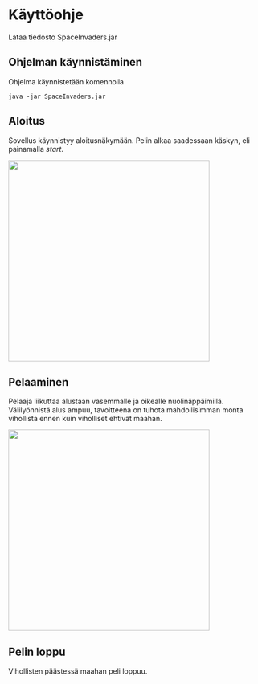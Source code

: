 # Käyttöohje
Lataa tiedosto SpaceInvaders.jar

## Ohjelman käynnistäminen
Ohjelma käynnistetään komennolla

```
java -jar SpaceInvaders.jar
```
## Aloitus
Sovellus käynnistyy aloitusnäkymään.
Pelin alkaa saadessaan käskyn, eli painamalla *start*.

<img src="https://github.com/kivik-beep/ot-harjoitustyo/blob/main/dokumentaatio/kuvat/aloitus.png" width="400">

## Pelaaminen
Pelaaja liikuttaa alustaan vasemmalle ja oikealle nuolinäppäimillä. Välilyönnistä alus ampuu, tavoitteena on tuhota mahdollisimman monta vihollista ennen kuin viholliset ehtivät maahan. 

<img src="https://github.com/kivik-beep/ot-harjoitustyo/blob/main/dokumentaatio/kuvat/peli.png" width="400">

## Pelin loppu
Vihollisten päästessä maahan peli loppuu. 
